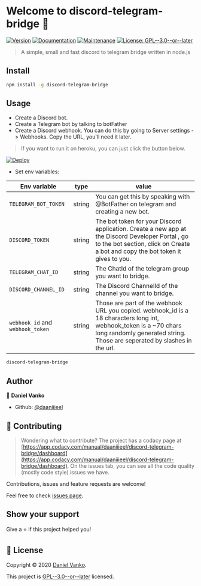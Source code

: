 # Welcome to discord-telegram-bridge 👋

[![Version](https://img.shields.io/npm/v/discord-telegram-bridge.svg)](https://www.npmjs.com/package/discord-telegram-bridge)
[![Documentation](https://img.shields.io/badge/documentation-yes-brightgreen.svg)](https://github.com/daaniiieel/discord-telegram-bridge#readme)
[![Maintenance](https://img.shields.io/badge/Maintained%3F-yes-green.svg)](https://github.com/daaniiieel/discord-telegram-bridge/graphs/commit-activity)
[![License: GPL--3.0--or--later](https://img.shields.io/github/license/daaniiieel/discord-telegram-bridge)](https://github.com/daaniiieel/discord-telegram-bridge/blob/master/LICENSE)

> A simple, small and fast discord to telegram bridge written in node.js

## Install

```sh
npm install -g discord-telegram-bridge
```

## Usage

- Create a Discord bot.
- Create a Telegram bot by talking to botFather
- Create a Discord webhook. You can do this by going to Server settings -> Webhooks. Copy the URL, you'll need it later.

> If you want to run it on heroku, you can just click the button below.

[![Deploy](https://www.herokucdn.com/deploy/button.svg)](https://heroku.com/deploy?template=https://github.com/filcnaplo/discord-telegram-bridge)

- Set env variables:

| Env variable                     | type   | value                                                                                                                                                                                         |
| -------------------------------- | ------ | --------------------------------------------------------------------------------------------------------------------------------------------------------------------------------------------- |
| `TELEGRAM_BOT_TOKEN`             | string | You can get this by speaking with @BotFather on telegram and creating a new bot.                                                                                                              |
| `DISCORD_TOKEN`                  | string | The bot token for your Discord application. Create a new app at the Discord Developer Portal , go to the bot section, click on Create a bot and copy the bot token it gives to you.           |
| `TELEGRAM_CHAT_ID`               | string | The ChatId of the telegram group you want to bridge.                                                                                                                                          |
| `DISCORD_CHANNEL_ID`             | string | The Discord ChannelId of the channel you want to bridge.                                                                                                                                      |
| `webhook_id` and `webhook_token` | string | Those are part of the webhook URL you copied. webhook_id is a 18 characters long int, webhook_token is a ~70 chars long randomly generated string. Those are seperated by slashes in the url. |

```sh
discord-telegram-bridge
```

## Author

👤 **Daniel Vanko**

- Github: [@daaniiieel](https://github.com/daaniiieel)

## 🤝 Contributing

> Wondering what to contribute? The project has a codacy page at [https://app.codacy.com/manual/daaniiieel/discord-telegram-bridge/dashboard](https://app.codacy.com/manual/daaniiieel/discord-telegram-bridge/dashboard). On the issues tab, you can see all the code quality (mostly code style) issues we have.

Contributions, issues and feature requests are welcome!

Feel free to check [issues page](https://github.com/daaniiieel/discord-telegram-bridge/issues).

## Show your support

Give a ⭐️ if this project helped you!

## 📝 License

Copyright © 2020 [Daniel Vanko](https://github.com/daaniiieel).

This project is [GPL--3.0--or--later](https://github.com/daaniiieel/discord-telegram-bridge/blob/master/LICENSE) licensed.
